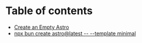 # Table of contents

* [Create an Empty Astro](README.md)
* [npx bun create astro@latest -- --template minimal](npx-bun-create-astro-latest-template-minimal.md)
